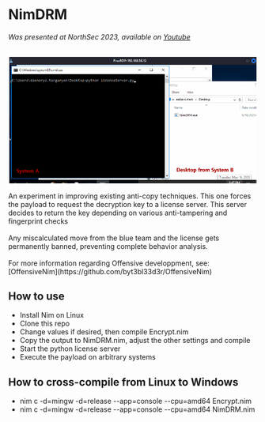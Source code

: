 # NimDRM
###### Was presented at NorthSec 2023, available on [Youtube](https://www.youtube.com/live/hslR6hE7fS8?feature=share&t=12063)
<p align="center">
    <img width="500" src="https://github.com/OffenseTeacher/NimDRM/blob/main/NimDRM.gif">
</p>
An experiment in improving existing anti-copy techniques. This one forces the payload to request the decryption key to a license server. This server decides to return the key depending on various anti-tampering and fingerprint checks
<br><br>Any miscalculated move from the blue team and the license gets permanently banned, preventing complete behavior analysis.
<br><br>For more information regarding Offensive developpment, see: [OffensiveNim](https://github.com/byt3bl33d3r/OffensiveNim)

## How to use
- Install Nim on Linux
- Clone this repo
- Change values if desired, then compile Encrypt.nim
- Copy the output to NimDRM.nim, adjust the other settings and compile
- Start the python license server
- Execute the payload on arbitrary systems

## How to cross-compile from Linux to Windows
- nim c -d=mingw -d=release --app=console --cpu=amd64 Encrypt.nim
- nim c -d=mingw -d=release --app=console --cpu=amd64 NimDRM.nim
